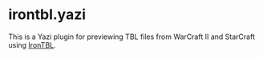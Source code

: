 # irontbl.yazi
This is a Yazi plugin for previewing TBL files from WarCraft II and StarCraft
using [IronTBL](https://github.com/sjoblomj/irontbl).
